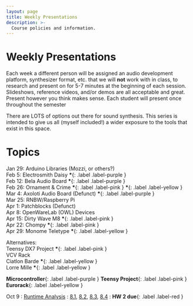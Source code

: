 ```yaml
---
layout: page
title: Weekly Presentations
description: >-
  Course policies and information.
---
```


# Weekly Presentations

Each week a different person will be assigned an audio development platform, synthesizer format, etc. that we will **not** work with in class, to research and present on for 5-7 minutes at the beginning of each session. Slideshows, reference videos, and/or demos are all acceptable and great. Present however you think makes sense. Each student will present once throughout the semester

There are LOTS of options out there for sound synthesis. This series is intended to give us all (myself included!) a wider exposure to the tools that exist in this space.

# Topics

Jan 29: Arduino Libraries (Mozzi, or others?)  
Feb 5: Electrosmith Daisy **\***{: .label .label-purple }  
Feb 12: Bela Audio Board **\***{: .label .label-purple }  
Feb 26: Ornament & Crime **\***{: .label .label-pink } **\***{: .label .label-yellow }  
Mar 4: Axoloti Audio Board (Defunct) **\***{: .label .label-purple }  
Mar 25: RNBW/Raspberry Pi  
Apr 1: Patchblocks (Defunct)  
Apr 8: OpenWareLab (OWL) Devices  
Apr 15: Dirty Wave M8 **\***{: .label .label-pink }  
Apr 22: Chompy **\***{: .label .label-pink }  
Apr 29: Monome Teletype **\***{: .label .label-yellow }

Alternatives:  
Teensy DX7 Project **\***{: .label .label-pink }  
VCV Rack  
Ciatlon Barde **\***{: .label .label-yellow }  
Lorre Mille **\***{: .label .label-yellow }

**Microcontroller**{: .label .label-purple }
**Teensy Project**{: .label .label-pink }
**Eurorack**{: .label .label-yellow }

Oct 9
: [Runtime Analysis](#)
: [8.1](#), [8.2](#), [8.3](#), [8.4](#)
: **HW 2 due**{: .label .label-red }
